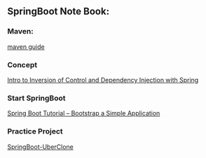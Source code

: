 ## SpringBoot Note Book:

### Maven:
[maven guide](https://spring.io/guides/gs/maven/)

### Concept
[Intro to Inversion of Control and Dependency Injection with Spring](https://www.baeldung.com/inversion-control-and-dependency-injection-in-spring)

### Start SpringBoot
[Spring Boot Tutorial – Bootstrap a Simple Application](https://www.baeldung.com/spring-boot-start)


### Practice Project 
[SpringBoot-UberClone](https://github.com/PerrySong/SpringBoot-UberClone)  
